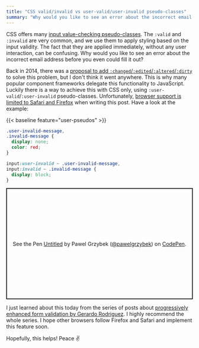 ```yaml
---
title: "CSS valid/invalid vs user-valid/user-invalid pseudo-classes"
summary: "Why would you like to see an error about the incorrect email address before you even could fill it out? Luckily there is a way to achieve this with CSS only."
---
```


CSS offers many [input value-checking pseudo-classes](https://drafts.csswg.org/selectors-4/#ui-validity). The `:valid` and `:invalid` are very common, and we use them to apply styling based on the input validity. The fact that they are applied immediately, without any user interaction, can be confusing. Why would you like to see an error about the incorrect email address before you even could fill it out?

Back in 2014, there was a [proposal to add `:changed`/`:edited`/`:altered`/`:dirty`](https://lists.w3.org/Archives/Public/www-style/2014Feb/0511.html) to solve this problem, but I don't think it went anywhere. This is why many popular component frameworks delegate this functionality to JavaScript. Luckily there is a way to achieve this with CSS only, using `:user-valid`/`:user-invalid` pseudo-classes. Unfortunately, [browser support is limited to Safari and Firefox](https://caniuse.com/?search=%3Auser-invalid) when writing this post. Have a look at the example:

{{< baseline feature="user-pseudos" >}}

```css
.user-invalid-message,
.invalid-message {
  display: none;
  color: red;
}

input:user-invalid ~ .user-invalid-message,
input:invalid ~ .invalid-message {
  display: block;
}
```

<p class="codepen" data-height="300" data-slug-hash="gOZpgjz" data-user="pawelgrzybek" style="height: 300px; box-sizing: border-box; display: flex; align-items: center; justify-content: center; border: 2px solid; margin: 1em 0; padding: 1em;">
  <span>See the Pen <a href="https://codepen.io/pawelgrzybek/pen/gOZpgjz">
  Untitled</a> by Pawel Grzybek (<a href="https://codepen.io/pawelgrzybek">@pawelgrzybek</a>)
  on <a href="https://codepen.io">CodePen</a>.</span>
</p>
<script async src="https://cpwebassets.codepen.io/assets/embed/ei.js"></script>

I just learned about this today from the series of posts about [progressively enhanced form validation by Gerardo Rodriguez](https://cloudfour.com/thinks/progressively-enhanced-form-validation-part-1-html-and-css/). I highly recommend the whole series. I hope other browsers follow Firefox and Safari and implement this feature soon.

Hopefully, this helps! Peace ✌️
